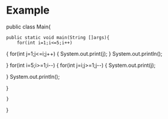# Example
public class Main{
    

    public static void main(String []args){
        for(int i=1;i<=5;i++)
{
  for(int j=1;j<=i;j++)
  {
      System.out.print(j);
  }
  System.out.println();
  
}
for(int i=5;i>=1;i--)
{
  for(int j=i;j>=1;j--)
  {
      System.out.print(j);
     
  }
  System.out.println();
 
  
}

      
    }
}

